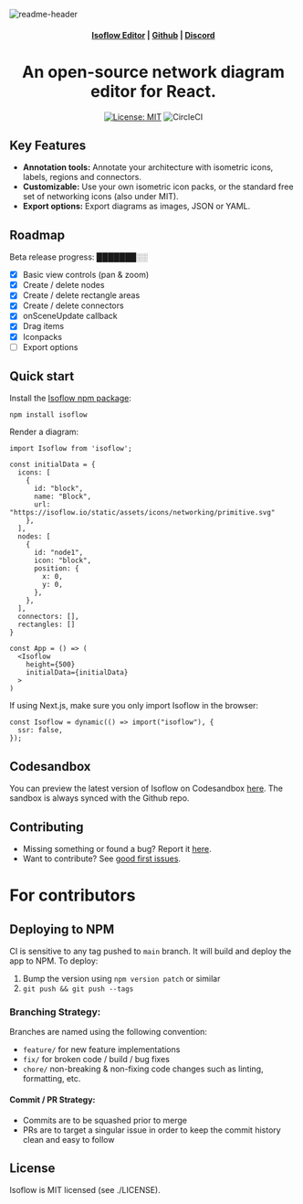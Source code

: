 ![readme-header](https://user-images.githubusercontent.com/1769678/223572353-788d5d38-cd28-40fa-96cd-9d29226f7e4b.png)

<h4 align="center">
  <a href="https://codesandbox.io/p/sandbox/github/markmanx/isoflow">Isoflow Editor</a> |
  <a href="https://github.com/markmanx/isoflow">Github</a> |
  <a href="https://discord.gg/efXxbsha">Discord</a>
</h4>

<div align="center">
  <h1>An open-source network diagram editor for React.</h2>
</div>

<div align="center">

[![License: MIT](https://img.shields.io/badge/License-MIT-yellow.svg)](https://opensource.org/licenses/MIT)
![CircleCI](https://circleci.com/gh/markmanx/isoflow.svg?style=shield)

</div>

## Key Features

- **Annotation tools:** Annotate your architecture with isometric icons, labels, regions and connectors.
- **Customizable:** Use your own isometric icon packs, or the standard free set of networking icons (also under MIT).
- **Export options:** Export diagrams as images, JSON or YAML.

## Roadmap

Beta release progress: ███████░░

- [x] Basic view controls (pan & zoom)
- [x] Create / delete nodes
- [x] Create / delete rectangle areas
- [x] Create / delete connectors
- [x] onSceneUpdate callback
- [x] Drag items
- [x] Iconpacks
- [ ] Export options

## Quick start

Install the [Isoflow npm package](https://www.npmjs.com/package/isoflow):
```
npm install isoflow
```

Render a diagram:

```
import Isoflow from 'isoflow';

const initialData = {
  icons: [
    {
      id: "block",
      name: "Block",
      url: "https://isoflow.io/static/assets/icons/networking/primitive.svg"
    },
  ],
  nodes: [
    {
      id: "node1",
      icon: "block",
      position: {
        x: 0,
        y: 0,
      },
    },
  ],
  connectors: [],
  rectangles: []
}

const App = () => (
  <Isoflow
    height={500}
    initialData={initialData}
  >
)
```

If using Next.js, make sure you only import Isoflow in the browser:

```
const Isoflow = dynamic(() => import("isoflow"), {
  ssr: false,
});
```

## Codesandbox

You can preview the latest version of Isoflow on Codesandbox [here](https://codesandbox.io/p/sandbox/github/markmanx/isoflow/tree).
The sandbox is always synced with the Github repo.

## Contributing
- Missing something or found a bug? Report it [here](https://github.com/markmanx/isoflow/issues).
- Want to contribute? See [good first issues](https://github.com/markmanx/isoflow/contribute).

# For contributors

## Deploying to NPM

CI is sensitive to any tag pushed to `main` branch. It will build and deploy the app to NPM.
To deploy:

1. Bump the version using `npm version patch` or similar
2. `git push && git push --tags`

### Branching Strategy:

Branches are named using the following convention:

- `feature/` for new feature implementations
- `fix/` for broken code / build / bug fixes
- `chore/` non-breaking & non-fixing code changes such as linting, formatting, etc.

#### Commit / PR Strategy:

- Commits are to be squashed prior to merge
- PRs are to target a singular issue in order to keep the commit history clean and easy to follow

## License

Isoflow is MIT licensed (see ./LICENSE).
